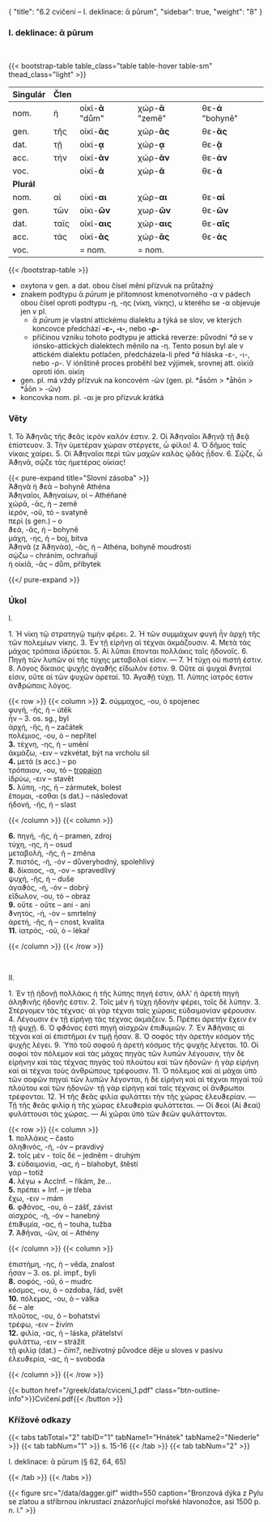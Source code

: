 {
    "title": "6.2 cvičení – I. deklinace: ᾱ pūrum",
    "sidebar": true,
    "weight": "8"
}

### I. deklinace: ᾱ pūrum

</br>

{{< bootstrap-table table_class="table table-hover table-sm" thead_class="light" >}}

| Singulár   | Člen |                  |                  |                   |
| ---------- | ---- | ---------------- | ---------------- | ----------------- |
| nom.       | ἡ    | οἰκί-__ᾱ__ "dům" | χώρ-**ᾱ** "země" | θε-**ά** "bohyně" |
| gen.       | τῆς  | οἰκί-**ᾱς**      | χώρ-**ᾱς**       | θε-**ᾶς**         |
| dat.       | τῇ   | οἰκί-__ᾳ__       | χώρ-**ᾳ**        | θε-**ᾷ**          |
| acc.       | τήν  | οἰκί-__ᾱν__      | χώρ-**ᾱν**       | θε-**άν**         |
| voc.       |      | οἰκί-__ᾱ__       | χώρ-**ᾱ**        | θε-**ά**          |
| **Plurál** |      |                  |                  |                   |
| nom.       | αἱ   | οἰκί-**αι**      | χῶρ-**αι**       | θε-**αί**         |
| gen.       | τῶν  | οἰκι-**ῶν**      | χωρ-**ῶν**       | θε-**ῶν**         |
| dat.       | ταῖς | οἰκί-**αις**     | χώρ-**αις**      | θε-**αῖς**        |
| acc.       | τάς  | οἰκί-**ᾱς**      | χώρ-**ᾱς**       | θε-**άς**         |
| voc.       |      | = nom.           | = nom.           |                   |

{{< /bootstrap-table >}}

- oxytona v gen. a dat. obou čísel mění přízvuk na průtažný 
- znakem podtypu ᾱ *pūrum* je přítomnost kmenotvorného -α v pádech obou čísel oproti podtypu -η, -ης (νίκη, νίκης), u kterého se -α objevuje jen v pl.
  - ᾱ *pūrum* je vlastní attickému dialektu a týká se slov, ve kterých koncovce předchází **-ε-, -ι-**, nebo **-ρ-**
  - příčinou vzniku tohoto podtypu je attická reverze: původní _*ā_ se v iónsko-attických dialektech měnilo na -η. Tento posun byl ale v attickém dialektu potlačen, předcházela-li před **ā* hláska -ε-, -ι-, nebo -ρ-. V iónštině proces proběhl bez výjimek, srovnej att. οἰκίᾱ oproti ión. οἰκίη 
- gen. pl. má vždy přízvuk na koncovém -ῶν (gen. pl. *ā́sōm > *ā́hōn > *ā́ōn > -ῶν)
- koncovka nom. pl. -αι je pro přízvuk krátká 



### Věty

1\. Τὸ Ἀϑηνᾶς τῆς ϑεᾶς ἱερὸν καλόν ἐστιν. 2. Οἱ Ἀϑηναῖοι Ἀϑηνᾷ τῇ ϑεᾷ ἐπίστευον. 3. Τὴν ὑμετέραν χώραν στέργετε, ὦ φίλοι! 4. Ὁ δῆμος ταῖς νίκαις χαίρει. 5. Οἱ Ἀϑηναῖοι περὶ τῶν μαχῶν καλὰς ᾠδὰς ᾖδον. 6. Σῷζε, ὦ Ἀϑηνᾶ, σῷζε τὰς ἡμετέρας οἰκίας!

{{< pure-expand title="Slovní zásoba" >}}      
Ἀϑηνᾶ ἡ ϑεά – bohyně Athéna   
Ἀϑηναῖοι, Ἀϑηναίων, οἱ – Athéňané   
χώρᾱ, -ᾱς, ἡ – země  
ἱερόν, -οῦ, τό – svatyně   
περί (s gen.) – o  
ϑεά, -ᾶς, ἡ – bohyně   
μάχη, -ης, ἡ – boj, bitva  
Ἀϑηνᾶ (z Ἀϑηνάα), -ᾶς, ἡ – Athéna, bohyně moudrosti    
σῴζω – chráním, ochraňují  
ἡ οἰκίᾱ, -ᾱς – dům, příbytek

{{</ pure-expand >}}



### Úkol

Ι.

1\. Ἡ νίκη τῷ στρατηγῷ τιμὴν φέρει. 2. Ἡ τῶν συμμάχων φυγὴ ἦν ἀρχὴ τῆς τῶν πολεμίων νίκης. 3. Ἐν τῇ εἰρήνῃ αἱ τέχναι ἀκμάζουσιν. 4. Μετὰ τὰς μάχας τρόπαια ἱδρύεται. 5. Αἱ λῦπαι ἕπονται πολλάκις ταῖς ἡδοναῖς. 6. Πηγὴ τῶν λυπῶν αἱ τῆς τύχης μεταβολαί εἰσιν. — 7. Ἡ τύχη οὐ πιστή ἐστιν. 8. Λόγος δίκαιος ψυχῆς ἀγαϑῆς εἴδωλόν ἐστιν. 9. Οὔτε αἱ ψυχαὶ ϑνηταί εἰσιν, οὔτε αἱ τῶν ψυχῶν ἀρεταί. 10. Ἀγαϑῇ τύχῃ. 11. Λύπης ἰατρός ἐστιν ἀνϑρώποις λόγος.

{{< row >}}
{{< column >}}
**2\.** σύμμαχος, -ου, ὁ spojenec  
φυγή, -ῆς, ἡ – útěk  
ἦν – 3. os. sg., byl  
ἀρχή, -ῆς, ἡ – začátek  
πολέμιος, -ου, ὁ – nepřítel  
**3\.** τέχνη, -ης, ἡ – umění  
ἀκμάζω, -ειν – vzkvétat, být na vrcholu sil   
**4\.** μετά (s acc.) – po  
τρόπαιον, -ου, τό – [tropaion](https://en.wikipedia.org/wiki/Tropaion)  
ἱδρύω, -ειν – stavět  
**5\.** λύπη, -ης, ἡ – zármutek, bolest  
ἕπομαι, -εσθαι (s dat.) – následovat  
ἡδονή, -ῆς, ἡ – slast  

{{< /column >}} 
{{< column >}}  

**6\.** πηγή, -ῆς, ἡ – pramen, zdroj  
τύχη, -ης, ἡ – osud  
μεταβολή, -ῆς, ἡ – změna  
**7\.** πιστός, -ή, -όν – důveryhodný, spolehlivý  
**8\.** δίκαιος, -α, -ον – spravedlivý   
ψυχή, -ῆς, ἡ – duše  
ἀγαϑός, -ή, -όν – dobrý  
εἴδωλον, -ου, τό – obraz  
**9\.** οὔτε - οὔτε – ani - ani   
ϑνητός, -ή, -όν – smrtelný  
ἀρετή, -ῆς, ἡ – cnost, kvalita  
**11\.** ἰατρός, -οῦ, ὁ – lékař

{{< /column >}} 
{{< /row >}}

&nbsp; 



ΙΙ. 

1\. Ἐν τῇ ἡδονῇ πολλάκις ἡ τῆς λύπης πηγή ἐστιν, ἀλλ' ἡ ἀρετὴ πηγὴ ἀληϑινῆς ἡδονῆς ἐστιν. 2. Τοῖς μὲν ἡ τύχη ἡδονὴν φέρει, τοῖς δὲ λύπην. 3. Στέργομεν τὰς τέχνας· αἱ γὰρ τέχναι ταῖς χώραις εὐδαιμονίαν φέρουσιν. 4. Λέγουσιν ἐν τῇ εἰρήνῃ τὰς τέχνας ἀκμάζειν. 5. Πρέπει ἀρετὴν ἔχειν ἐν τῇ ψυχῇ. 6. Ὁ φϑόνος ἐστὶ πηγὴ αἰσχρῶν ἐπιϑυμιῶν. 7. Ἐν Ἀϑήναις αἱ τέχναι καὶ αἱ ἐπιστῆμαι ἐν τιμῇ ἦσαν. 8. Ὁ σοφὸς τὴν ἀρετὴν κόσμον τῆς ψυχῆς λέγει. 9. Ὑπὸ τοῦ σοφοῦ ἡ ἀρετὴ κόσμος τῆς ψυχῆς
λέγεται. 10. Οἱ σοφοὶ τὸν πόλεμον καὶ τὰς μάχας πηγὰς τῶν λυπῶν λέγουσιν, τὴν δὲ εἰρήνην καὶ τὰς τέχνας πηγὰς τοῦ πλούτου καὶ τῶν ἡδονῶν· ἡ γὰρ εἰρήνη καὶ αἱ τέχναι τοὺς ἀνθρώπους τρέφουσιν. 11. Ὁ πόλεμος καὶ αἱ μάχαι ὑπὸ τῶν σοφῶν πηγαὶ τῶν λυπῶν λέγονται, ἡ δὲ εἰρήνη καὶ αἱ τέχναι πηγαὶ τοῦ πλούτου καὶ τῶν ἡδονῶν· τῇ γὰρ εἰρήνῃ καὶ ταῖς τέχναις οἱ ἄνϑρωποι τρέφονται. 12. Ἡ τῆς ϑεᾶς
φιλία φυλάττει τὴν τῆς χώρας ἐλευϑερίαν. — Τῇ τῆς ϑεᾶς φιλίᾳ ἡ τῆς χώρας ἐλευϑερία φυλάττεται. — Οἱ ϑεοὶ (Αἱ ϑεαὶ) φυλάττουσι τὰς χώρας. — Αἱ χῶραι ὑπὸ τῶν ϑεῶν φυλάττονται.

{{< row >}}
{{< column >}}  
**1\.** πολλάκις – často  
ἀληϑινός, -ή, -όν – pravdivý  
**2\.** τοῖς μὲν - τοῖς δὲ  – jedněm - druhým  
**3\.** εὐδαιμονία, -ας, ἡ – blahobyt, štěstí  
γάρ – totiž   
**4\.** λέγω + AccInf. – říkám, že...  
**5\.** πρέπει + Inf. – je třeba  
ἔχω, -ειν – mám   
**6\.** φϑόνος, -ου, ὁ – zášť, závist   
αἰσχρός, -ή, -όν – hanebný  
ἐπιϑυμία, -ας, ἡ – touha, tužba     
**7\.** Ἀϑῆναι, -ῶν, αἱ – Athény  

{{< /column >}} 
{{< column >}}    

ἐπιστήμη, -ης, ἡ – věda, znalost   
ἦσαν – 3. os. pl. impf., byli   
**8\.** σοφός, -οῦ, ὁ – mudrc  
κόσμος, -ου, ὁ – ozdoba, řád, svět  
**10\.** πόλεμος, -ου, ὁ – válka   
δέ –  ale   
πλοῦτος, -ου, ὁ – bohatství  
τρέφω, -ειν – živím    
**12\.** φιλία, -ας, ἡ – láska, přátelství  
φυλάττω, -ειν – strážit     
τῇ φιλίᾳ (dat.) – *čím?*, neživotný původce děje u sloves v pasivu   
ἐλευϑερία, -ας, ἡ – svoboda    

{{< /column >}} 
{{< /row >}}

{{< button href="/greek/data/cviceni_1.pdf" class="btn-outline-info">}}Cvičení.pdf{{< /button >}}

### Křížové odkazy

{{< tabs tabTotal="2" tabID="1" tabName1="Hnátek" tabName2="Niederle" >}}
{{< tab tabNum="1" >}}
s. 15-16
{{< /tab >}}
{{< tab tabNum="2" >}}

I. deklinace: ᾱ pūrum (§ 62, 64, 65)

{{< /tab >}}
{{< /tabs >}}

{{< figure src="/data/dagger.gif" width=550 caption="Bronzová dýka z Pylu se zlatou a stříbrnou inkrustací znázorňující mořské hlavonožce, asi 1500 p. n. l." >}}